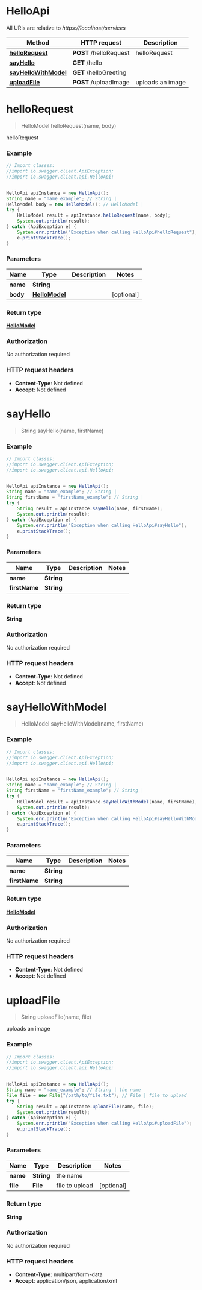 # HelloApi

All URIs are relative to *https://localhost/services*

Method | HTTP request | Description
------------- | ------------- | -------------
[**helloRequest**](HelloApi.md#helloRequest) | **POST** /helloRequest | helloRequest
[**sayHello**](HelloApi.md#sayHello) | **GET** /hello | 
[**sayHelloWithModel**](HelloApi.md#sayHelloWithModel) | **GET** /helloGreeting | 
[**uploadFile**](HelloApi.md#uploadFile) | **POST** /uploadImage | uploads an image


<a name="helloRequest"></a>
# **helloRequest**
> HelloModel helloRequest(name, body)

helloRequest



### Example
```java
// Import classes:
//import io.swagger.client.ApiException;
//import io.swagger.client.api.HelloApi;


HelloApi apiInstance = new HelloApi();
String name = "name_example"; // String | 
HelloModel body = new HelloModel(); // HelloModel | 
try {
    HelloModel result = apiInstance.helloRequest(name, body);
    System.out.println(result);
} catch (ApiException e) {
    System.err.println("Exception when calling HelloApi#helloRequest");
    e.printStackTrace();
}
```

### Parameters

Name | Type | Description  | Notes
------------- | ------------- | ------------- | -------------
 **name** | **String**|  |
 **body** | [**HelloModel**](HelloModel.md)|  | [optional]

### Return type

[**HelloModel**](HelloModel.md)

### Authorization

No authorization required

### HTTP request headers

 - **Content-Type**: Not defined
 - **Accept**: Not defined

<a name="sayHello"></a>
# **sayHello**
> String sayHello(name, firstName)





### Example
```java
// Import classes:
//import io.swagger.client.ApiException;
//import io.swagger.client.api.HelloApi;


HelloApi apiInstance = new HelloApi();
String name = "name_example"; // String | 
String firstName = "firstName_example"; // String | 
try {
    String result = apiInstance.sayHello(name, firstName);
    System.out.println(result);
} catch (ApiException e) {
    System.err.println("Exception when calling HelloApi#sayHello");
    e.printStackTrace();
}
```

### Parameters

Name | Type | Description  | Notes
------------- | ------------- | ------------- | -------------
 **name** | **String**|  |
 **firstName** | **String**|  |

### Return type

**String**

### Authorization

No authorization required

### HTTP request headers

 - **Content-Type**: Not defined
 - **Accept**: Not defined

<a name="sayHelloWithModel"></a>
# **sayHelloWithModel**
> HelloModel sayHelloWithModel(name, firstName)





### Example
```java
// Import classes:
//import io.swagger.client.ApiException;
//import io.swagger.client.api.HelloApi;


HelloApi apiInstance = new HelloApi();
String name = "name_example"; // String | 
String firstName = "firstName_example"; // String | 
try {
    HelloModel result = apiInstance.sayHelloWithModel(name, firstName);
    System.out.println(result);
} catch (ApiException e) {
    System.err.println("Exception when calling HelloApi#sayHelloWithModel");
    e.printStackTrace();
}
```

### Parameters

Name | Type | Description  | Notes
------------- | ------------- | ------------- | -------------
 **name** | **String**|  |
 **firstName** | **String**|  |

### Return type

[**HelloModel**](HelloModel.md)

### Authorization

No authorization required

### HTTP request headers

 - **Content-Type**: Not defined
 - **Accept**: Not defined

<a name="uploadFile"></a>
# **uploadFile**
> String uploadFile(name, file)

uploads an image



### Example
```java
// Import classes:
//import io.swagger.client.ApiException;
//import io.swagger.client.api.HelloApi;


HelloApi apiInstance = new HelloApi();
String name = "name_example"; // String | the name
File file = new File("/path/to/file.txt"); // File | file to upload
try {
    String result = apiInstance.uploadFile(name, file);
    System.out.println(result);
} catch (ApiException e) {
    System.err.println("Exception when calling HelloApi#uploadFile");
    e.printStackTrace();
}
```

### Parameters

Name | Type | Description  | Notes
------------- | ------------- | ------------- | -------------
 **name** | **String**| the name |
 **file** | **File**| file to upload | [optional]

### Return type

**String**

### Authorization

No authorization required

### HTTP request headers

 - **Content-Type**: multipart/form-data
 - **Accept**: application/json, application/xml

